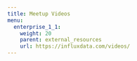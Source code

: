 ```yaml
---
title: Meetup Videos
menu:
  enterprise_1_1:
    weight: 20
    parent: external_resources
    url: https://influxdata.com/videos/
---
```

